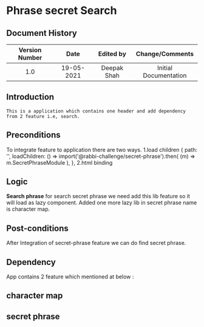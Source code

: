 ---
---

# Phrase secret Search

## Document History

| **Version Number** |  **Date**  | **Edited by** | **Change/Comments**  |
| :----------------: | :--------: | :-----------: | :------------------: |
|        1.0         | 19-05-2021 |  Deepak Shah  | Initial Documentation |

## Introduction

```
This is a application which contains one header and add dependency from 2 feature i.e, search.
```

## Preconditions

To integrate feature to application there are two ways.
1.load children
 {
    path: '',
    loadChildren: () =>
      import('@rabbi-challenge/secret-phrase').then(
        (m) => m.SecretPhraseModule
      ),
  },
2.html binding
<rabbi-challenge-secret-phrase></rabbi-challenge-secret-phrase>

## Logic

**Search phrase**
for search secret phrase we need add this lib feature so it will load as lazy component.
Added one more lazy lib in secret phrase name is character map.

## Post-conditions

After Integration of secret-phrase feature we can do find secret phrase.

## Dependency

App contains 2 feature which mentioned at below :

## character map
## secret phrase
